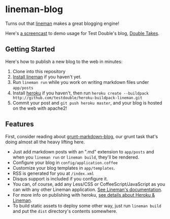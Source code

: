 # lineman-blog

Turns out that [lineman](http://linemanjs.com) makes a great blogging engine!

Here's [a screencast](https://www.youtube.com/watch?v=raznFJedCZM) to demo usage for Test Double's blog, [Double Takes](http://blog.testdouble.com).

## Getting Started

Here's how to publish a new blog to the web in minutes:

1. Clone into this repository
2. [Install lineman](https://github.com/testdouble/lineman#getting-started) if you haven't yet.
3. Run `lineman run` while you work on writing markdown files under `app/posts`
4. Install [heroku](https://toolbelt.heroku.com) if you haven't, then run `heroku create --buildpack http://github.com/testdouble/heroku-buildpack-lineman.git`
5. Commit your post and `git push heroku master`, and your blog is hosted on the web with apache2!

## Features

First, consider reading about [grunt-markdown-blog](https://github.com/testdouble/grunt-markdown-blog), our grunt task that's doing almost all the heavy lifting here.

* Just add markdown posts with an ".md" extension to `app/posts` and when you `lineman run` or `lineman build`, they'll be rendered.
* Configure your blog in `config/application.coffee`
* Customize your blog templates in `app/templates`.
* RSS is generated for you at `/index.xml`
* Disqus support is included if you configure it.
* You can, of course, add any Less/CSS or CoffeeScript/JavaScript as you can with any other Lineman application. [See Lineman's documentation](https://github.com/testdouble/lineman).
* For more info on publishing with heroku, [see details about Heroku & Lineman](https://github.com/testdouble/lineman#heroku).
* To build static assets to deploy some other way, just run `lineman build` and put the `dist` directory's contents somewhere.



